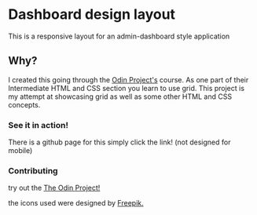 # Dashboard design layout

This is a responsive layout for an admin-dashboard style application

## Why?

I created this going through the [Odin Project's](https://www.theodinproject.com/) course. As one part of their Intermediate HTML and CSS section you learn to use grid. This project is my attempt at showcasing grid as well as some other HTML and CSS concepts.

### See it in action!

There is a github page for this simply click the link! (not designed for mobile)

### Contributing

try out the [The Odin Project!](https://www.theodinproject.com/)

the icons used were designed by [Freepik.](https://freepik.com)

